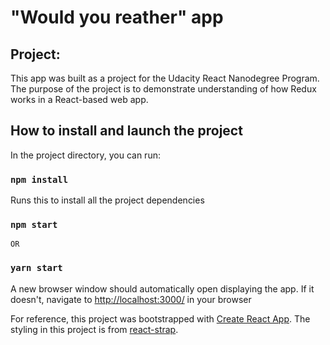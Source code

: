 # "Would you reather" app

## Project:

This app was built as a project for the Udacity React Nanodegree Program. The purpose of the project is to demonstrate understanding of how Redux works in a React-based web app.

## How to install and launch the project

In the project directory, you can run:

### `npm install`

Runs this to install all the project dependencies

### `npm start`

    OR

### `yarn start`

A new browser window should automatically open displaying the app. If it doesn't, navigate to [http://localhost:3000/](http://localhost:3000/) in your browser

For reference, this project was bootstrapped with [Create React App](https://github.com/facebook/create-react-app).
The styling in this project is from [react-strap](https://reactstrap.github.io).
